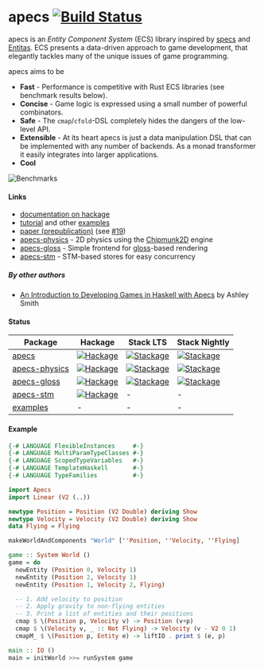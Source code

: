 # apecs [![Build Status](https://travis-ci.org/jonascarpay/apecs.svg?branch=master)](https://travis-ci.org/jonascarpay/apecs)
apecs is an _Entity Component System_ (ECS) library inspired by [specs](https://github.com/slide-rs/specs) and [Entitas](https://github.com/sschmid/Entitas-CSharp).
ECS presents a data-driven approach to game development, that elegantly tackles many of the unique issues of game programming.

apecs aims to be
* **Fast** - Performance is competitive with Rust ECS libraries (see benchmark results below).
* **Concise** - Game logic is expressed using a small number of powerful combinators.
* **Safe** - The `cmap`/`cfold`-DSL completely hides the dangers of the low-level API.
* **Extensible** - At its heart apecs is just a data manipulation DSL that can be implemented with any number of backends. As a monad transformer it easily integrates into larger applications.
* **Cool**

![Benchmarks](apecs/bench/chart.png)

#### Links
- [documentation on hackage](https://hackage.haskell.org/package/apecs/docs/Apecs.html)
- [tutorial](../examples/Shmup.md) and other [examples](../examples/)
- [paper (prepublication)](../apecs/prepub.pdf) (see [#19](https://github.com/jonascarpay/apecs/issues/19))
- [apecs-physics](../apecs-physics/) - 2D physics using the [Chipmunk2D](https://github.com/slembcke/Chipmunk2D) engine
- [apecs-gloss](../apecs-gloss/) - Simple frontend for [gloss](http://hackage.haskell.org/package/gloss)-based rendering
- [apecs-stm](../apecs-stm/) - STM-based stores for easy concurrency

##### By other authors
- [An Introduction to Developing Games in Haskell with Apecs](https://aas.sh/blog/making-a-game-with-haskell-and-apecs/) by Ashley Smith

#### Status
| Package | Hackage | Stack LTS | Stack Nightly |
|---|---|---|---|
| [apecs](apecs/) | [![Hackage](https://img.shields.io/hackage/v/apecs.svg)](https://hackage.haskell.org/package/apecs) | [![Stackage](https://www.stackage.org/package/apecs/badge/lts?label=lts)](https://www.stackage.org/package/apecs) | [![Stackage](https://www.stackage.org/package/apecs/badge/nightly?label=nightly)](https://www.stackage.org/package/apecs)
| [apecs-physics](apecs-physics/) |  [![Hackage](https://img.shields.io/hackage/v/apecs-physics.svg)](https://hackage.haskell.org/package/apecs-physics) | [![Stackage](https://www.stackage.org/package/apecs-physics/badge/lts?label=lts)](https://www.stackage.org/package/apecs-physics) | [![Stackage](https://www.stackage.org/package/apecs-physics/badge/nightly?label=nightly)](https://www.stackage.org/package/apecs-physics) |
| [apecs-gloss](apecs-gloss/) | [![Hackage](https://img.shields.io/hackage/v/apecs-gloss.svg)](https://hackage.haskell.org/package/apecs-gloss) | [![Stackage](https://www.stackage.org/package/apecs-gloss/badge/lts?label=lts)](https://www.stackage.org/package/apecs-gloss) | [![Stackage](https://www.stackage.org/package/apecs-gloss/badge/nightly?label=nightly)](https://www.stackage.org/package/apecs-gloss) |
| [apecs-stm](apecs-stm/) | [![Hackage](https://img.shields.io/hackage/v/apecs-stm.svg)](https://hackage.haskell.org/package/apecs-stm) | - | - |
| [examples](examples/) | - | - | - |

#### Example
```haskell
{-# LANGUAGE FlexibleInstances     #-}
{-# LANGUAGE MultiParamTypeClasses #-}
{-# LANGUAGE ScopedTypeVariables   #-}
{-# LANGUAGE TemplateHaskell       #-}
{-# LANGUAGE TypeFamilies          #-}

import Apecs
import Linear (V2 (..))

newtype Position = Position (V2 Double) deriving Show
newtype Velocity = Velocity (V2 Double) deriving Show
data Flying = Flying

makeWorldAndComponents "World" [''Position, ''Velocity, ''Flying]

game :: System World ()
game = do
  newEntity (Position 0, Velocity 1)
  newEntity (Position 2, Velocity 1)
  newEntity (Position 1, Velocity 2, Flying)

  -- 1. Add velocity to position
  -- 2. Apply gravity to non-flying entities
  -- 3. Print a list of entities and their positions
  cmap $ \(Position p, Velocity v) -> Position (v+p)
  cmap $ \(Velocity v, _ :: Not Flying) -> Velocity (v - V2 0 1)
  cmapM_ $ \(Position p, Entity e) -> liftIO . print $ (e, p)

main :: IO ()
main = initWorld >>= runSystem game
```
